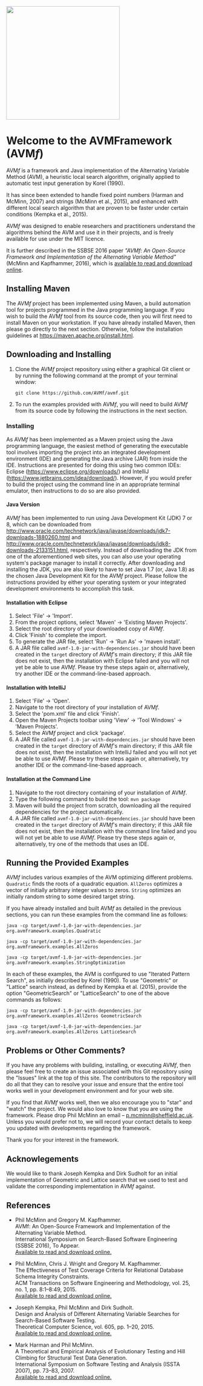 <img src="http://philmcminn.staff.shef.ac.uk/images/avmf.png" width="300" />

# Welcome to the AVMFramework (AVM<i>f</i>)

AVM<i>f</i> is a framework and Java implementation of the Alternating Variable Method (AVM), a heuristic local search algorithm, originally applied to automatic test input generation by Korel (1990).

It has since been extended to handle fixed point numbers (Harman and McMinn, 2007) and strings (McMinn et al., 2015), and enhanced with different local search algorithm that are proven to be faster under certain conditions (Kempka et al., 2015).

AVM<i>f</i> was designed to enable researchers and practitioners understand the algorithms behind the AVM and use it in their projects, and is freely available for use under the MIT licence.

It is further described in the SSBSE 2016 paper _"AVMf: An Open-Source Framework and Implementation of the Alternating Variable Method"_ (McMinn and Kapfhammer, 2016), which is <a href="http://philmcminn.staff.shef.ac.uk/publications/c43.html">available to read and download online</a>. 

## Installing Maven

The AVM<i>f</i> project has been implemented using Maven, a build automation tool for projects programmed in the Java
programming language. If you wish to build the AVM<i>f</i> tool from its source code, then you will first need to install
Maven on your workstation. If you have already installed Maven, then please go directly to the next section. Otherwise,
follow the installation guidelines at https://maven.apache.org/install.html.

## Downloading and Installing

1. Clone the AVM<i>f</i> project repository using either a graphical Git client or by running the following command at the
	 prompt of your terminal window:

	 `git clone https://github.com/AVMf/avmf.git`

2. To run the examples provided with AVM<i>f</i>, you will need to build AVM<i>f</i> from its source code by following the instructions in the next section.

### Installing

As AVM<i>f</i> has been implemented as a Maven project using the Java programming language, the easiest method of
generating the executable tool involves importing the project into an integrated development environment (IDE) and
generating the Java archive (JAR) from inside the IDE. Instructions are presented for doing this using two common IDEs:
Eclipse (https://www.eclipse.org/downloads/) and IntelliJ (https://www.jetbrains.com/idea/download/). However, if you
would prefer to build the project using the command line in an appropriate terminal emulator, then instructions to do so
are also provided.

#### Java Version

AVM<i>f</i> has been implemented to run using Java Development Kit (JDK) 7 or 8, which can be downloaded from
http://www.oracle.com/technetwork/java/javase/downloads/jdk7-downloads-1880260.html and
http://www.oracle.com/technetwork/java/javase/downloads/jdk8-downloads-2133151.html, respectively. Instead of
downloading the JDK from one of the aforementioned web sites, you can also use your operating system's package manager
to install it correctly. After downloading and installing the JDK, you are also likely to have to set Java 1.7 (or, Java
1.8) as the chosen Java Development Kit for the AVM<i>f</i> project. Please follow the instructions provided by either
your operating system or your integrated development environments to accomplish this task.

#### Installation with Eclipse

1. Select 'File' &rarr; 'Import'.
2. From the project options, select 'Maven' &rarr; 'Existing Maven Projects'.
3. Select the root directory of your downloaded copy of AVM<i>f</i>.
4. Click 'Finish' to complete the import.
5. To generate the JAR file, select 'Run' &rarr; 'Run As' &rarr; 'maven install'.
6. A JAR file called `avmf-1.0-jar-with-dependencies.jar` should have been created in the `target` directory of AVM<i>f</i>'s main directory; if this JAR file does not exist, then the installation with Eclipse failed and you will not yet be able to use AVM<i>f</i>. Please try these steps again or, alternatively, try another IDE or the command-line-based approach.

#### Installation with IntelliJ

1. Select 'File' &rarr; 'Open'.
2. Navigate to the root directory of your installation of AVM<i>f</i>.
3. Select the 'pom.xml' file and click 'Finish'.
4. Open the Maven Projects toolbar using 'View' &rarr; 'Tool Windows' &rarr; 'Maven Projects'.
5. Select the AVM<i>f</i> project and click 'package'.
6. A JAR file called `avmf-1.0-jar-with-dependencies.jar` should have been created in the `target` directory of AVM<i>f</i>'s main directory; if this JAR file does not exist, then the installation with IntelliJ failed and you will not yet be able to use AVM<i>f</i>. Please try these steps again or, alternatively, try another IDE or the command-line-based approach.

#### Installation at the Command Line

1. Navigate to the root directory containing of your installation of AVM<i>f</i>.
2. Type the following command to build the tool: `mvn package`
3. Maven will build the project from scratch, downloading all the required dependencies for the project automatically.
6. A JAR file called `avmf-1.0-jar-with-dependencies.jar` should have been created in the `target` directory of AVM<i>f</i>'s main directory; if this JAR file does not exist, then the installation with the command line failed and you will not yet be able to use AVM<i>f</i>. Please try these steps again or, alternatively, try one of the methods that uses an IDE.

## Running the Provided Examples

AVM<i>f</i> includes various examples of the AVM optimizing different problems. `Quadratic` finds the roots of a quadratic equation. `AllZeros` optimizes a vector of initially arbitrary integer values to zeros. `String` optimizes an initially random string to some desired target string.

If you have already installed and built AVM<i>f</i> as detailed in the previous sections, you can run these examples from the command line as follows:

``
java -cp target/avmf-1.0-jar-with-dependencies.jar org.avmframework.examples.Quadratic
``

``
java -cp target/avmf-1.0-jar-with-dependencies.jar org.avmframework.examples.AllZeros
``

``
java -cp target/avmf-1.0-jar-with-dependencies.jar org.avmframework.examples.StringOptimization
``

In each of these examples, the AVM is configured to use "Iterated Pattern Search", as initially described by Korel (1990). To use "Geometric" or "Lattice" search instead, as defined by Kempka et al. (2015), provide the option "GeometricSearch" or "LatticeSearch" to one of the above commands as follows:

``
java -cp target/avmf-1.0-jar-with-dependencies.jar org.avmframework.examples.AllZeros GeometricSearch
``

``
java -cp target/avmf-1.0-jar-with-dependencies.jar org.avmframework.examples.AllZeros LatticeSearch
``

## Problems or Other Comments?

If you have any problems with building, installing, or executing AVM<i>f</i>, then please feel free to create an issue
associated with this Git repository using the "Issues" link at the top of this site. The contributors to the repository will do all that they can to resolve your issue and ensure that the entire tool works well in your development environment and for your web site.

If you find that AVM<i>f</i> works well, then we also encourage you to "star" and "watch" the project. We would also love to know that you are using the framework. Please drop Phil McMinn an email – p.mcminn@sheffield.ac.uk. Unless you would prefer not to, we will record your contact details to keep you updated with developments regarding the framework.

Thank you for your interest in the framework.

## Acknowlegements
We would like to thank Joseph Kempka and Dirk Sudholt for an initial implementation of Geometric and Lattice search that we used to test and validate the corresponding implementation in AVM<i>f</i> against.

## References

- Phil McMinn and Gregory M. Kapfhammer.  
AVMf: An Open-Source Framework and Implementation of the Alternating Variable Method.  
International Symposium on Search-Based Software Engineering (SSBSE 2016), To Appear.  
<a href="http://philmcminn.staff.shef.ac.uk/publications/c43.html">Available to read and download online.</a>

- Phil McMinn, Chris J. Wright and Gregory M. Kapfhammer.  
The Effectiveness of Test Coverage Criteria for Relational Database Schema Integrity Constraints.  
ACM Transactions on Software Engineering and Methodology, vol. 25, no. 1, pp. 8:1–8:49, 2015.  
<a href="http://philmcminn.staff.shef.ac.uk/publications/j18.html">Available to read and download online.</a>

- Joseph Kempka, Phil McMinn and Dirk Sudholt.  
Design and Analysis of Different Alternating Variable Searches for Search-Based Software Testing.  
Theoretical Computer Science, vol. 605, pp. 1–20, 2015.  
<a href="http://philmcminn.staff.shef.ac.uk/publications/j17.html">Available to read and download online.</a>

- Mark Harman and Phil McMinn.  
A Theoretical and Empirical Analysis of Evolutionary Testing and Hill Climbing for Structural Test Data Generation.  
International Symposium on Software Testing and Analysis (ISSTA 2007), pp. 73–83, 2007.  
<a href="http://philmcminn.staff.shef.ac.uk/publications/j8.html">Available to read and download online.</a>
